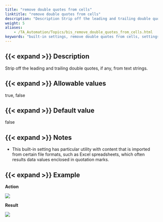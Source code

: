 ```yaml
--- 
title: "remove double quotes from cells"
linktitle: "remove double quotes from cells"
description: "Description Strip off the leading and trailing double quotes, if any, from text strings. Allowable values true , false Default value false Notes This built-in setting has particular utility with ..."
weight: 5
aliases: 
    - /TA_Automation/Topics/bis_remove_double_quotes_from_cells.html
keywords: "built-in settings, remove double quotes from cells, settings, remove double quotes from cells (settings), remove double quotes from cells, strip off leading and trailing double quotes from texts, remove double quotation marks that encloses text strings, remove double quotes surrounding strings, strip off double quotes that surround texts"
---
```


## {{< expand >}} Description

Strip off the leading and trailing double quotes, if any, from text strings.

## {{< expand >}} Allowable values

true, false

## {{< expand >}} Default value

false

## {{< expand >}} Notes

-   This built-in setting has particular utility with content that is imported from certain file formats, such as Excel spreadsheets, which often results data values enclosed in quotation marks.

## {{< expand >}} Example

**Action**

![](/images/TA_Automation/Images/bis_remove_double_quotes_from_cells_pgm.png)

**Result**

![](/images/TA_Automation/Images/bis_remove_double_quotes_from_cells_res.png)




